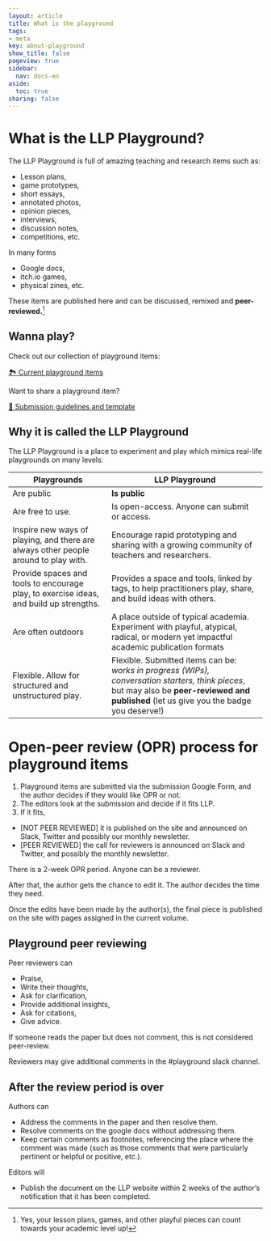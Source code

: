 ```yaml
---
layout: article
title: What is the playground
tags:
- meta
key: about-playground
show_title: false
pageview: true
sidebar:
  nav: docs-en
aside:
  toc: true
sharing: false
---
```


# What is the LLP Playground?

<!--more-->

The LLP Playground is full of amazing teaching and research items such as: 

- Lesson plans, 
- game prototypes, 
- short essays,
- annotated photos, 
- opinion pieces, 
- interviews, 
- discussion notes, 
- competitions, etc.

In many forms 

- Google docs, 
- itch.io games, 
- physical zines, etc.

These items are published here and can be discussed, remixed and **peer-reviewed.**[^1]

## Wanna play?

Check out our collection of playground items:

<a class="button button--success button--rounded button--lg" href="/2018/02/01/playground-items.html"><i class="far fa-play-circle"></i> 🏞 Current playground items </a>

Want to share a playground item?

<a class="button button--success button--rounded button--lg" href="/2018/01/02/submission-guidelines.html#-playground-items"><i class="far fa-play-circle"></i> 👾 Submission guidelines and template </a>

## Why it is called the LLP Playground

The LLP Playground is a place to experiment and play which mimics real-life playgrounds on many levels:

| Playgrounds  	| LLP Playground  	|
|---	|---	|
| Are public  	| **Is public**  	|
| Are free to use.   	|  Is open-access. Anyone can submit or access. 	|
|   Inspire new ways of playing, and there are always other people around to play with.	|  Encourage rapid prototyping and sharing with a growing community of teachers and researchers.  	|
| Provide spaces and tools to encourage play, to exercise ideas, and build up strengths.   	| Provides a space and tools, linked by tags, to help practitioners play, share, and build ideas with others.  	|
| Are often outdoors  	|  A place outside of typical academia. Experiment with playful, atypical, radical, or modern yet impactful academic publication formats 	|
|   Flexible. Allow for structured and unstructured play.	|   Flexible. Submitted items can be: *works in progress (WIPs), conversation starters, think pieces*, but may also be **peer-reviewed and published** (let us give you the badge you deserve!)|

# Open-peer review (OPR) process for playground items

1. Playground items are submitted via the submission Google Form, and the author decides if they would like OPR or not.
2. The editors look at the submission and decide if it fits LLP.
3. If it fits, 
  - [NOT PEER REVIEWED] it is published on the site and announced on Slack, Twitter and possibly our monthly newsletter.
  - [PEER REVIEWED] the call for reviewers is announced on Slack and Twitter, and possibly the monthly newsletter.

There is a 2-week OPR period. Anyone can be a reviewer.

After that, the author gets the chance to edit it. The author decides the time they need.

Once the edits have been made by the author(s), the final piece is published on the site with pages assigned in the current volume.

## Playground peer reviewing

Peer reviewers can 
- Praise, 
- Write their thoughts,
- Ask for clarification,
- Provide additional insights,
- Ask for citations,
- Give advice.

If someone reads the paper but does not comment, this is not considered peer-review.

Reviewers may give additional comments in the #playground slack channel.


## After the review period is over

Authors can
- Address the comments in the paper and then resolve them.
- Resolve comments on the google docs without addressing them.
- Keep certain comments as footnotes, referencing the place where the comment was made (such as those comments that were particularly pertinent or helpful or positive, etc.).

Editors will
- Publish the document on the LLP website within 2 weeks of the author’s notification that it has been completed. 





[^1]: Yes, your lesson plans, games, and other playful pieces can count towards your academic level up!